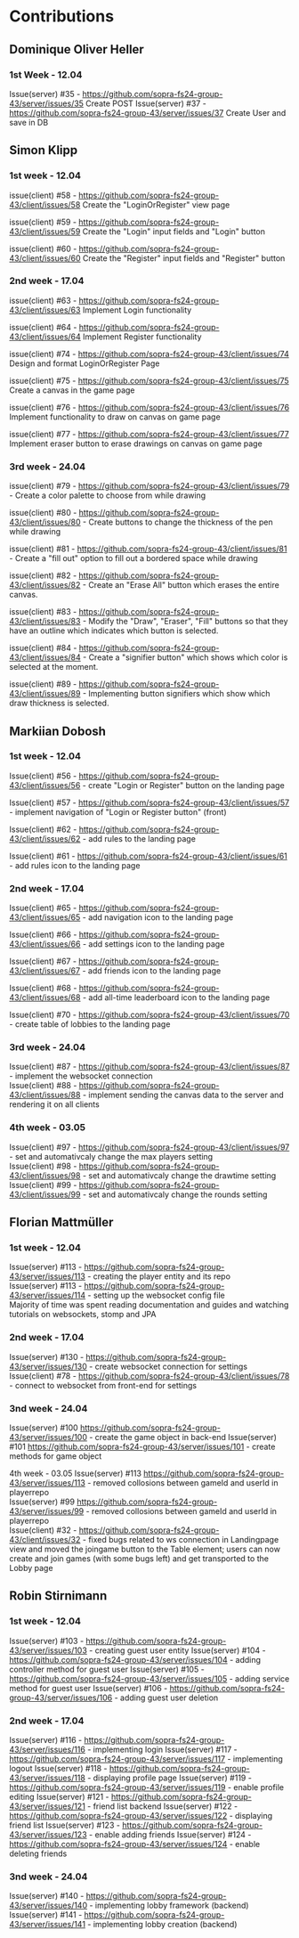 # Contributions 

## Dominique Oliver Heller 

### 1st Week - 12.04
Issue(server) #35 - https://github.com/sopra-fs24-group-43/server/issues/35 Create POST
Issue(server) #37 - https://github.com/sopra-fs24-group-43/server/issues/37 Create User and save in DB

## Simon Klipp

### 1st week - 12.04
issue(client) #58 - https://github.com/sopra-fs24-group-43/client/issues/58 Create the "LoginOrRegister" view page

issue(client) #59 - https://github.com/sopra-fs24-group-43/client/issues/59 Create the "Login" input fields and "Login" button

issue(client) #60 - https://github.com/sopra-fs24-group-43/client/issues/60 Create the "Register" input fields and "Register" button

### 2nd week - 17.04
issue(client) #63 - https://github.com/sopra-fs24-group-43/client/issues/63 Implement Login functionality

issue(client) #64 - https://github.com/sopra-fs24-group-43/client/issues/64 Implement Register functionality

issue(client) #74 - https://github.com/sopra-fs24-group-43/client/issues/74 Design and format LoginOrRegister Page

issue(client) #75 - https://github.com/sopra-fs24-group-43/client/issues/75 Create a canvas in the game page

issue(client) #76 - https://github.com/sopra-fs24-group-43/client/issues/76 Implement functionality to draw on canvas on game page	

issue(client) #77 - https://github.com/sopra-fs24-group-43/client/issues/77 Implement eraser button to erase drawings on canvas on game page	

### 3rd week - 24.04
issue(client) #79 - https://github.com/sopra-fs24-group-43/client/issues/79 - Create a color palette to choose from while drawing	

issue(client) #80 - https://github.com/sopra-fs24-group-43/client/issues/80 - Create buttons to change the thickness of the pen while drawing	

issue(client) #81 - https://github.com/sopra-fs24-group-43/client/issues/81 - Create a "fill out" option to fill out a bordered space while drawing	

issue(client) #82 - https://github.com/sopra-fs24-group-43/client/issues/82 - Create an "Erase All" button which erases the entire canvas.

issue(client) #83 - https://github.com/sopra-fs24-group-43/client/issues/83 - Modify the "Draw", "Eraser", "Fill" buttons so that they have an outline which indicates which button is selected.	

issue(client) #84 - https://github.com/sopra-fs24-group-43/client/issues/84 - Create a "signifier button" which shows which color is selected at the moment.	

issue(client) #89 - https://github.com/sopra-fs24-group-43/client/issues/89 - Implementing button signifiers which show which draw thickness is selected.	


## Markiian Dobosh

### 1st week - 12.04
Issue(client) #56 - https://github.com/sopra-fs24-group-43/client/issues/56 - create "Login or Register" button on the landing page

Issue(client) #57 - https://github.com/sopra-fs24-group-43/client/issues/57 - implement navigation of "Login or Register button" (front)

Issue(client) #62 - https://github.com/sopra-fs24-group-43/client/issues/62 - add rules to the landing page

Issue(client) #61 - https://github.com/sopra-fs24-group-43/client/issues/61 - add rules icon to the landing page

### 2nd week - 17.04
Issue(client) #65 - https://github.com/sopra-fs24-group-43/client/issues/65 - add navigation icon to the landing page

Issue(client) #66 - https://github.com/sopra-fs24-group-43/client/issues/66 - add settings icon to the landing page

Issue(client) #67 - https://github.com/sopra-fs24-group-43/client/issues/67 - add friends icon to the landing page

Issue(client) #68 - https://github.com/sopra-fs24-group-43/client/issues/68 - add all-time leaderboard icon to the landing page

Issue(client) #70 - https://github.com/sopra-fs24-group-43/client/issues/70 - create table of lobbies to the landing page

### 3rd week - 24.04
Issue(client) #87 - https://github.com/sopra-fs24-group-43/client/issues/87 - implement the websocket connection  
Issue(client) #88 - https://github.com/sopra-fs24-group-43/client/issues/88 - implement sending the canvas data to the server and rendering it on all clients  

### 4th week - 03.05
Issue(client) #97 - https://github.com/sopra-fs24-group-43/client/issues/97 - set and automativcaly change the max players setting  
Issue(client) #98 - https://github.com/sopra-fs24-group-43/client/issues/98 - set and automativcaly change the drawtime setting  
Issue(client) #99 - https://github.com/sopra-fs24-group-43/client/issues/99 - set and automativcaly change the rounds setting  

## Florian Mattmüller

### 1st week - 12.04
Issue(server) #113 - https://github.com/sopra-fs24-group-43/server/issues/113 - creating the player entity and its repo  
Issue(server) #113 - https://github.com/sopra-fs24-group-43/server/issues/114 - setting up the websocket config file  
Majority of time was spent reading documentation and guides and watching tutorials on websockets, stomp and JPA  

### 2nd week - 17.04  
Issue(server) #130 - https://github.com/sopra-fs24-group-43/server/issues/130 - create websocket connection for settings  
Issue(client) #78 - https://github.com/sopra-fs24-group-43/client/issues/78 - connect to websocket from front-end for settings

### 3nd week - 24.04
Issue(server) #100 https://github.com/sopra-fs24-group-43/server/issues/100 - create the game object in back-end
Issue(server) #101 https://github.com/sopra-fs24-group-43/server/issues/101 - create methods for game object

4th week - 03.05
Issue(server) #113 https://github.com/sopra-fs24-group-43/server/issues/113 - removed collosions between gameId and userId in playerrepo  
Issue(server) #99 https://github.com/sopra-fs24-group-43/server/issues/99 - removed collosions between gameId and userId in playerrepo  
Issue(client) #32 - https://github.com/sopra-fs24-group-43/client/issues/32 - fixed bugs related to ws connection in Landingpage view and moved the joingame button to the Table element; users can now create and join games (with some bugs left) and get transported to the Lobby page  

## Robin Stirnimann

### 1st week - 12.04
Issue(server) #103 - https://github.com/sopra-fs24-group-43/server/issues/103 - creating guest user entity
Issue(server) #104 - https://github.com/sopra-fs24-group-43/server/issues/104 - adding controller method for guest user
Issue(server) #105 - https://github.com/sopra-fs24-group-43/server/issues/105 - adding service method for guest user
Issue(server) #106 - https://github.com/sopra-fs24-group-43/server/issues/106 - adding guest user deletion

### 2nd week - 17.04
Issue(server) #116 - https://github.com/sopra-fs24-group-43/server/issues/116 - implementing login
Issue(server) #117 - https://github.com/sopra-fs24-group-43/server/issues/117 - implementing logout
Issue(server) #118 - https://github.com/sopra-fs24-group-43/server/issues/118 - displaying profile page
Issue(server) #119 - https://github.com/sopra-fs24-group-43/server/issues/119 - enable profile editing
Issue(server) #121 - https://github.com/sopra-fs24-group-43/server/issues/121 - friend list backend
Issue(server) #122 - https://github.com/sopra-fs24-group-43/server/issues/122 - displaying friend list
Issue(server) #123 - https://github.com/sopra-fs24-group-43/server/issues/123 - enable adding friends
Issue(server) #124 - https://github.com/sopra-fs24-group-43/server/issues/124 - enable deleting friends

### 3nd week - 24.04
Issue(server) #140 - https://github.com/sopra-fs24-group-43/server/issues/140 - implementing lobby framework (backend)
Issue(server) #141 - https://github.com/sopra-fs24-group-43/server/issues/141 - implementing lobby creation (backend)
